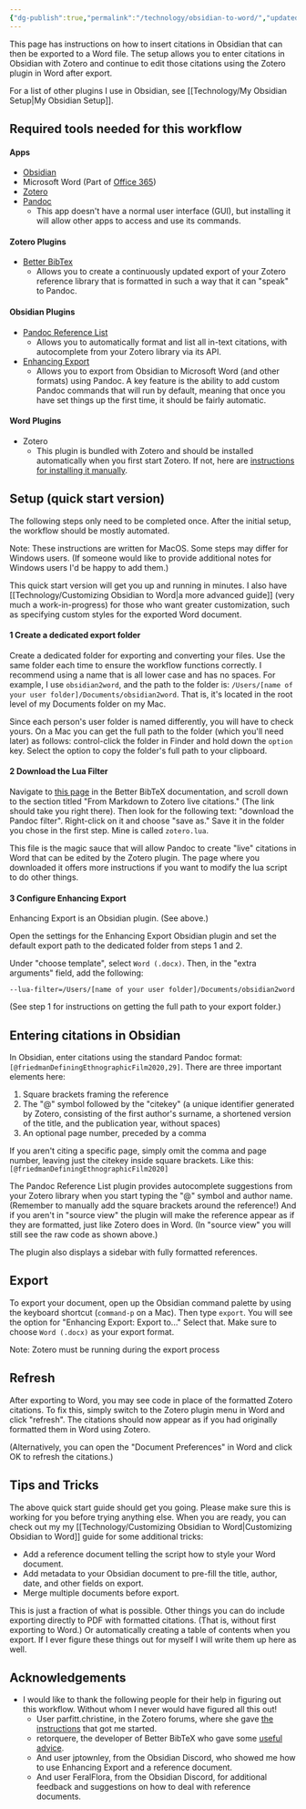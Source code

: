 ```yaml
---
{"dg-publish":true,"permalink":"/technology/obsidian-to-word/","updated":"2024-05-11T08:02:18.017+08:00"}
---
```


This page has instructions on how to insert citations in Obsidian that can then be exported to a Word file. The setup allows you to enter citations in Obsidian with Zotero and continue to edit those citations using the Zotero plugin in Word after export. 

For a list of other plugins I use in Obsidian, see [[Technology/My Obsidian Setup\|My Obsidian Setup]].
## Required tools needed for this workflow

#### Apps
- [Obsidian](https://obsidian.md/)
- Microsoft Word (Part of [Office 365](https://www.microsoft.com/en-us/microsoft-365/microsoft-office))
- [Zotero](https://www.zotero.org/)
- [Pandoc](https://pandoc.org/)
	- This app doesn't have a normal user interface (GUI), but installing it will allow other apps to access and use its commands. 
#### Zotero Plugins
- [Better BibTex](https://retorque.re/zotero-better-bibtex/)
	- Allows you to create a continuously updated export of your Zotero reference library that is formatted in such a way that it can "speak" to Pandoc.
#### Obsidian Plugins
- [Pandoc Reference List](https://github.com/mgmeyers/obsidian-pandoc-reference-list)
    - Allows you to automatically format and list all in-text citations, with autocomplete from your Zotero library via its API.
- [Enhancing Export](https://github.com/mokeyish/obsidian-enhancing-export) 
	- Allows you to export from Obsidian to Microsoft Word (and other formats) using Pandoc. A key feature is the ability to add custom Pandoc commands that will run by default, meaning that once you have set things up the first time, it should be fairly automatic.
#### Word Plugins
- Zotero
	- This plugin is bundled with Zotero and should be installed automatically when you first start Zotero. If not, here are [instructions for installing it manually](https://www.zotero.org/support/word_processor_plugin_manual_installation). 

## Setup (quick start version)
The following steps only need to be completed once. After the initial setup, the workflow should be mostly automated.

Note: These instructions are written for MacOS. Some steps may differ for Windows users. (If someone would like to provide additional notes for Windows users I'd be happy to add them.)

This quick start version will get you up and running in minutes. I also have [[Technology/Customizing Obsidian to Word\|a more advanced guide]] (very much a work-in-progress) for those who want greater customization, such as specifying custom styles for the exported Word document.
#### 1 Create a dedicated export folder
Create a dedicated folder for exporting and converting your files. Use the same folder each time to ensure the workflow functions correctly. I recommend using a name that is all lower case and has no spaces. For example, I use `obsidian2word`, and the path to the folder is: `/Users/[name of your user folder]/Documents/obsidian2word`. That is, it's located in the root level of my Documents folder on my Mac. 

Since each person's user folder is named differently, you will have to check yours. On a Mac you can get the full path to the folder (which you'll need later) as follows: control-click the folder in Finder and hold down the `option` key. Select the option to copy the folder's full path to your clipboard.
#### 2 Download the Lua Filter
Navigate to [this page](https://retorque.re/zotero-better-bibtex/exporting/pandoc/#from-markdown-to-zotero-live-citations) in the Better BibTeX documentation, and scroll down to the section titled "From Markdown to Zotero live citations." (The link should take you right there). Then look for the following text: "download the Pandoc filter". Right-click on it and choose "save as." Save it in the folder you chose in the first step. Mine is called `zotero.lua`.

This file is the magic sauce that will allow Pandoc to create "live" citations in Word that can be edited by the Zotero plugin. The page where you downloaded it offers more instructions if you want to modify the lua script to do other things.
#### 3 Configure Enhancing Export
Enhancing Export is an Obsidian plugin. (See above.)

Open the settings for the Enhancing Export Obsidian plugin and set the default export path to the dedicated folder from steps 1 and 2.

Under "choose template", select `Word (.docx)`. Then, in the "extra arguments" field, add the following:

```
--lua-filter=/Users/[name of your user folder]/Documents/obsidian2word 
```

(See step 1 for instructions on getting the full path to your export folder.)
## Entering citations in Obsidian
In Obsidian, enter citations using the standard Pandoc format:`[@friedmanDefiningEthnographicFilm2020,29]`. There are three important elements here: 
1. Square brackets framing the reference
2. The "@" symbol followed by the "citekey" (a unique identifier generated by Zotero, consisting of the first author's surname, a shortened version of the title, and the publication year, without spaces)
3. An optional page number, preceded by a comma

If you aren't citing a specific page, simply omit the comma and page number, leaving just the citekey inside square brackets. Like this: `[@friedmanDefiningEthnographicFilm2020]`

The Pandoc Reference List plugin provides autocomplete suggestions from your Zotero library when you start typing the "@" symbol and author name. (Remember to manually add the square brackets around the reference!) And if you aren't in "source view" the plugin will make the reference appear as if they are formatted, just like Zotero does in Word. (In "source view" you will still see the raw code as shown above.)

The plugin also displays a sidebar with fully formatted references.
## Export
To export your document, open up the Obsidian command palette by using the keyboard shortcut (`command-p` on a Mac). Then type `export`. You will see the option for "Enhancing Export: Export to..." Select that. Make sure to choose `Word (.docx)`  as your export format. 

Note: Zotero must be running during the export process
## Refresh
After exporting to Word, you may see code in place of the formatted Zotero citations. To fix this, simply switch to the Zotero plugin menu in Word and click "refresh". The citations should now appear as if you had originally formatted them in Word using Zotero.

(Alternatively, you can open the "Document Preferences" in Word and click OK to refresh the citations.)
## Tips and Tricks
The above quick start guide should get you going. Please make sure this is working for you before trying anything else. When you are ready, you can check out my my [[Technology/Customizing Obsidian to Word\|Customizing Obsidian to Word]] guide for some additional tricks:
-  Add a reference document telling the script how to style your Word document. 
-  Add metadata to your Obsidian document to pre-fill the title, author, date, and other fields on export.
-  Merge multiple documents before export.

This is just a fraction of what is possible. Other things you can do include exporting directly to PDF with formatted citations. (That is, without first exporting to Word.) Or automatically creating a table of contents when you export. If I ever figure these things out for myself I will write them up here as well.
## Acknowledgements
- I would like to thank the following people for their help in figuring out this workflow. Without whom I never would have figured all this out!
	- User parfitt.christine, in the Zotero forums, where she gave [the instructions](https://forums.zotero.org/discussion/comment/407793/#Comment_407793) that got me started.
	- retorquere, the developer of Better BibTeX who gave some [useful advice](https://github.com/retorquere/zotero-better-bibtex/discussions/2873).
	- And user jptownley, from the Obsidian Discord, who showed me how to use Enhancing Export and a reference document.
	- And user FeralFlora, from the Obsidian Discord, for additional feedback and suggestions on how to deal with reference documents.
